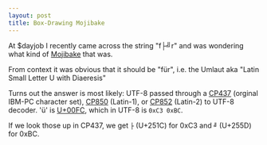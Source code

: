 ```yaml
---
layout: post
title: Box-Drawing Mojibake
---
```


At $dayjob I recently came across the string "f├╝r" and was wondering what kind of [Mojibake] that was.

From context it was obvious that it should be "für", i.e. the Umlaut aka "Latin Small Letter U with Diaeresis"

Turns out the answer is most likely: UTF-8 passed through a [CP437] (orginal IBM-PC character set), [CP850]
(Latin-1), or [CP852] (Latin-2) to UTF-8 decoder. 'ü' is [U+00FC], which in UTF-8 is `0xC3 0xBC`.

If we look those up in CP437, we get `├` (U+251C) for 0xC3 and `╝` (U+255D) for 0xBC.

[Mojibake]: https://en.wikipedia.org/wiki/Mojibake
[CP437]: https://de.wikipedia.org/wiki/Codepage_437
[CP850]: https://de.wikipedia.org/wiki/Codepage_850
[CP852]: https://de.wikipedia.org/wiki/Codepage_852
[U+00FC]: https://www.compart.com/de/unicode/U+00FC
